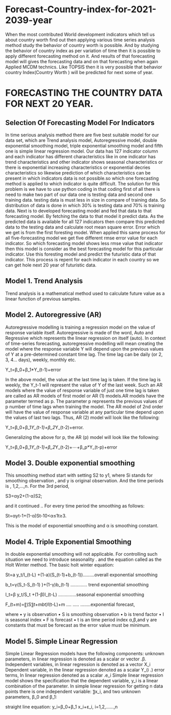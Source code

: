 # Forecast-Country-index-for-2021-2039-year
When the most contributed World development indicators which tell us about country worth find out then applying various time series analysis method study the behavior of country worth is possible. And by studying the behavior of country index as per variation of time then it is possible to apply different forecasting method on it. And results of that forecasting model will gives the forecasting data and on that forecasting when again Applied MCDM technics.  Like TOPSIS then it is very possible that behavior country Index(Country Worth ) will be predicted for next some of year.
# FORECASTING THE COUNTRY DATA FOR NEXT 20 YEAR.

## Selection Of Forecasting Model For Indicators
 In time serious analysis method there are five best suitable model for our data set, which are Trend analysis model, Autoregressive model, double exponential smoothing model, triple exponential smoothing model and fifth one is simple linear regression model. Our data has 127 indicator column and each indicator has different characteristics like in one indicator has trend characteristics and other indicator shows seasonal characteristics or there is exponential increasing characteristics or exponential decries characteristics so likewise prediction of which characteristics can be present in which indicators data is not possible.so which one forecasting method is applied to which indicator is quite difficult. 
  The solution for this problem is we have to use python coding in that coding first of all there is need to make two part of our data one is testing data and second one training data. testing data is must less in size in compare of training data. So distribution of data is done in which 30% is testing data and 70% is training data. Next is to developed forecasting model and fed that data to that forecasting model. By fetching the data to that model it predict data. As the predicted data is available for all 127 indicators then compare this predicted data to the testing data and calculate root mean square error. Error which we get is from the first foresting model. When applied this same process for all five-forecasting model we get five different rmse error value for each indicator. So which forecasting model shows less rmse value that indicator then this model is consider as the best forecasting model for this particular indicator. Use this foresting model and predict the futuristic data of that indicator. This process is repent for each indicator in each country so we can get hole next 20 year of futuristic data.

## Model 1. Trend Analysis
 Trend analysis is a mathematical method used to calculate future value  as a linear function of previous samples. 

## Model 2. Autoregressive (AR)
Autoregressive modelling is training a regression model on the value of response variable itself. Autoregressive is made of the word, Auto and Regressive which represents the linear regression on itself (auto). In context of time-series forecasting, autoregressive modelling will mean creating the model where the response variable Y will depend upon the previous values of Y at a pre-determined constant time lag. The time lag can be daily (or 2, 3, 4… days), weekly, monthly etc.

Y_t=β_0+β_1*Y_(t-1)+error

In the above model, the value at the last time lag is taken. If the time lag is weekly, the
 Y_t-1 will represent the value of Y of the last week. Such an AR models where the value of response variable of just one time lag is taken are called as AR models of first model or AR (1) models.AR models have the parameter termed as p. The parameter p represents the previous values of p number of time lags when training the model. The AR model of 2nd order will have the value of response variable at any particular time depend upon the values of last two lags. Thus, AR (2) model will look like the following:
 
Y_t=β_0+β_1*Y_(t-1)+β_2*Y_(t-2)+error.

Generalizing the above for p, the AR (p) model will look like the following:

Y_t=β_0+β_1*Y_(t-1)+β_2*Y_(t-2)+⋯+β_p*Y_(t-p)+error


## Model 3. Double exponential smoothing
This smoothing method start with setting S2 to y1, where Si stands for smoothing observation , and y is original observation. And the time periods is , 1,2,…,n. For the 3rd  period,

 S3=αy2+(1-α)S2;
 
 and it continued ..
For every time period the smoothing as follows:

St=αyt-1+(1-α)St-10<α≤1t≥3.

This is the model of exponential smoothing and  α is smoothing constant.

## Model 4. Triple Exponential Smoothing
 In double exponential smoothing will not applicable. For controlling such situation we need to introduce seasonality . and the equation called as the Holt Winter method.
The basic holt winter equation:

 St=a  y_t/I_(t-L) +(1-a)(S_(t-1)+b_(t-1))………overall exponential smoothing

 b_t=γ(S_t-S_(t-1) )+(1-γ)b_(t-1)      …………. trend exponential smoothing

 I_t=β y_t/S_t +(1-β)I_(t-L)        …………..seasonal exponential smoothing

 F_(t+m)=〖(S〗_t+mbt)I_(t-L)+m         …. …..  ……..exponential forecast,


where
•	y is observation
•	S is  smoothing observation
•	b is trend factor
•	I is seasonal index
•	F is  forecast
•	t is an time period index
 α,β,and γ are constants that must be forecast as the error value must be minimum.

## Model 5. Simple Linear Regression 
Simple Linear Regression models have the following components:
unknown parameters, in linear regression is denoted as a scalar or vector .β.
Independent variables, in linear regression is denoted as a vector  X_i   
Dependent variable, in the linear regression denoted as a scalar Y_(i .)
error terms, In linear regression denoted as a scalar .e_i
Simple linear regression model shows the specification that the dependent variable,  y_i  is a linear combination of the parameter. In simple linear regression for getting  n data points there is one independent variable: 〗x_i, and two unknown parameters,  β_0  and β_1:

straight line equation:
y_i=β_0+β_1 x_i+ε_i,    i=1,2,……,n

